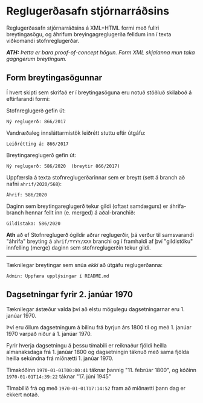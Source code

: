 # Reglugerðasafn stjórnarráðsins

Reglugerðasafn stjórnarráðsins á XML+HTML formi með fullri breytingasögu, og
áhrifum breyingagreglugerða felldum inn í texta viðkomandi stofnreglugerðar.

_**ATH:** Þetta er bara proof-of-concept högun. Form XML skjalanna mun taka gagngerum breytingum._

## Form breytingasögunnar

Í hvert skipti sem skrifað er í breytingasöguna eru notuð stöðluð skilaboð á
eftirfarandi formi:

Stofnreglugerð gefin út:

    Ný reglugerð: 866/2017

Vandræðaleg innsláttarmistök leiðrétt stuttu eftir útgáfu:

    Leiðrétting á: 866/2017

Breytingareglugerð gefin út:

    Ný reglugerð: 586/2020  (breytir 866/2017)

Uppfærsla á texta stofnreglugerðarinnar sem er breytt (sett á branch að nafni
`ahrif/2020/568`):

    Áhrif: 586/2020

Daginn sem breytingareglugerð tekur gildi (oftast samdægurs) er áhrifa-branch
hennar fellt inn (e. merged) á aðal-branchið:

    Gildistaka: 586/2020

**Ath** að ef Stofnreglugerð ógildir aðrar reglugerðir, þá verður til
samsvarandi "áhrifa" breyting á `ahrif/YYYY/XXX` branchi og í framhaldi af því
"gildistöku" innfelling (merge) daginn sem stofnreglugerðin tekur gildi.

---

Tæknilegar breytingar sem snúa _ekki_ að útgáfu reglugerðanna:

    Admin: Uppfæra upplýsingar í README.md

## Dagsetningar fyrir 2. janúar 1970

Tæknilegar ástæður valda því að elstu mögulegu dagsetningarnar eru 1.
janúar 1970.

Því eru öllum dagsetningum á bilinu frá byrjun árs 1800 til og með 1. janúar
1970 varpað niður á 1. janúar 1970.

Fyrir hverja dagsetningu á þessu tímabili er reiknaður fjöldi heilla
almanaksdaga frá 1. janúar 1800 og dagsetningin táknuð með sama fjölda heilla
sekúndna frá miðnætti 1. janúar 1970.

Tímakóðinn `1970-01-01T00:00:41` táknar þannig "11. febrúar 1800", og kóðinn
`1970-01-01T14:39:22` táknar "17. júní 1945"

Tímabilið frá og með `1970-01-01T17:14:52` fram að miðnætti þann dag er ekkert
notað.
